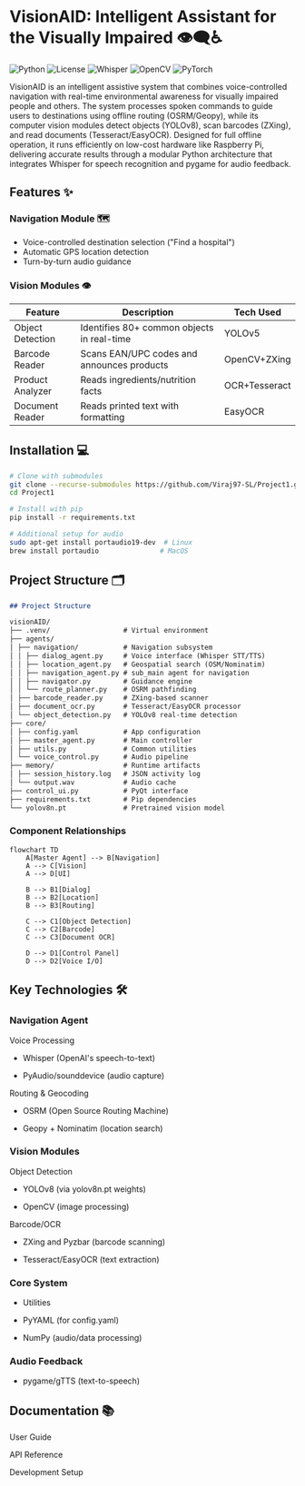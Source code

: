 # VisionAID: Intelligent Assistant for the Visually Impaired 👁️‍🗨️♿

![Python](https://img.shields.io/badge/python-3.8%2B-blue)
![License](https://img.shields.io/badge/license-MIT-green)
![Whisper](https://img.shields.io/badge/ASR-OpenAI_Whisper-yellow)
![OpenCV](https://img.shields.io/badge/vision-OpenCV-red)
![PyTorch](https://img.shields.io/badge/ML-PyTorch-orange)

VisionAID is an intelligent assistive system that combines voice-controlled navigation with real-time environmental awareness for visually impaired people and others. The system processes spoken commands to guide users to destinations using offline routing (OSRM/Geopy), while its computer vision modules detect objects (YOLOv8), scan barcodes (ZXing), and read documents (Tesseract/EasyOCR). Designed for full offline operation, it runs efficiently on low-cost hardware like Raspberry Pi, delivering accurate results through a modular Python architecture that integrates Whisper for speech recognition and pygame for audio feedback.

## Features ✨

### Navigation Module 🗺️
- Voice-controlled destination selection ("Find a hospital")
- Automatic GPS location detection
- Turn-by-turn audio guidance

### Vision Modules 👁️
| Feature | Description | Tech Used |
|---------|-------------|-----------|
| Object Detection | Identifies 80+ common objects in real-time | YOLOv5 |
| Barcode Reader | Scans EAN/UPC codes and announces products | OpenCV+ZXing |
| Product Analyzer | Reads ingredients/nutrition facts | OCR+Tesseract |
| Document Reader | Reads printed text with formatting | EasyOCR |

## Installation 💻

```bash
# Clone with submodules
git clone --recurse-submodules https://github.com/Viraj97-SL/Project1.git
cd Project1

# Install with pip
pip install -r requirements.txt

# Additional setup for audio
sudo apt-get install portaudio19-dev  # Linux
brew install portaudio               # MacOS

``` 

## Project Structure 🗂️

```markdown
## Project Structure

visionAID/
├── .venv/                  # Virtual environment
├── agents/
│ ├── navigation/           # Navigation subsystem
│ │ ├── dialog_agent.py     # Voice interface (Whisper STT/TTS)
│ │ ├── location_agent.py   # Geospatial search (OSM/Nominatim)
│ │ ├── navigation_agent.py # sub_main agent for navigation
│ │ ├── navigator.py        # Guidance engine
│ │ └── route_planner.py    # OSRM pathfinding
│ ├── barcode_reader.py     # ZXing-based scanner
│ ├── document_ocr.py       # Tesseract/EasyOCR processor
│ └── object_detection.py   # YOLOv8 real-time detection
├── core/
│ ├── config.yaml           # App configuration
│ ├── master_agent.py       # Main controller
│ ├── utils.py              # Common utilities
│ └── voice_control.py      # Audio pipeline
├── memory/                 # Runtime artifacts
│ ├── session_history.log   # JSON activity log
│ └── output.wav            # Audio cache
├── control_ui.py           # PyQt interface
├── requirements.txt        # Pip dependencies
└── yolov8n.pt              # Pretrained vision model

```


### Component Relationships

```mermaid
flowchart TD
    A[Master Agent] --> B[Navigation]
    A --> C[Vision]
    A --> D[UI]
    
    B --> B1[Dialog]
    B --> B2[Location]
    B --> B3[Routing]
    
    C --> C1[Object Detection]
    C --> C2[Barcode]
    C --> C3[Document OCR]
    
    D --> D1[Control Panel]
    D --> D2[Voice I/O]

```

## Key Technologies 🛠️


### Navigation Agent
Voice Processing

* Whisper (OpenAI's speech-to-text)

* PyAudio/sounddevice (audio capture)

Routing & Geocoding

* OSRM (Open Source Routing Machine)

* Geopy + Nominatim (location search)

### Vision Modules
Object Detection

* YOLOv8 (via yolov8n.pt weights)

* OpenCV (image processing)

Barcode/OCR

* ZXing and Pyzbar (barcode scanning)

* Tesseract/EasyOCR (text extraction)

### Core System

* Utilities

* PyYAML (for config.yaml)

* NumPy (audio/data processing)

### Audio Feedback

* pygame/gTTS (text-to-speech)

## Documentation 📚

User Guide

API Reference

Development Setup
